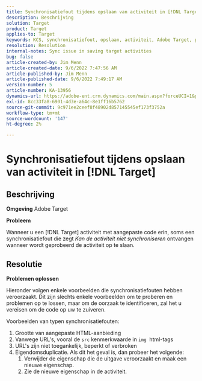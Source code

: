 ```yaml
---
title: Synchronisatiefout tijdens opslaan van activiteit in [!DNL Target]
description: Beschrijving
solution: Target
product: Target
applies-to: Target
keywords: KCS, synchronisatiefout, opslaan, activiteit, Adobe Target, problemen oplossen
resolution: Resolution
internal-notes: Sync issue in saving target activities
bug: false
article-created-by: Jim Menn
article-created-date: 9/6/2022 7:47:56 AM
article-published-by: Jim Menn
article-published-date: 9/6/2022 7:49:17 AM
version-number: 5
article-number: KA-13956
dynamics-url: https://adobe-ent.crm.dynamics.com/main.aspx?forceUCI=1&pagetype=entityrecord&etn=knowledgearticle&id=e765de36-b82d-ed11-9db1-0022480866ad
exl-id: 8cc33fa8-6901-4d3e-a64c-8e1ff16b5762
source-git-commit: 9c971ee2ceef8f48902d857145545ef173f3752a
workflow-type: tm+mt
source-wordcount: '147'
ht-degree: 2%

---
```


# Synchronisatiefout tijdens opslaan van activiteit in [!DNL Target]

## Beschrijving


<b>Omgeving</b>
Adobe Target

<b>Probleem</b>

Wanneer u een [!DNL Target] activiteit met aangepaste code erin, soms een synchronisatiefout die zegt *Kan de activiteit niet synchroniseren* ontvangen wanneer wordt geprobeerd de activiteit op te slaan.


## Resolutie


<b>Problemen oplossen</b>

Hieronder volgen enkele voorbeelden die synchronisatiefouten hebben veroorzaakt.
Dit zijn slechts enkele voorbeelden om te proberen en problemen op te lossen, maar om de oorzaak te identificeren, zal het u vereisen om de code op uw te zuiveren.

Voorbeelden van typen synchronisatiefouten:

1. Grootte van aangepaste HTML-aanbieding
2. Vanwege URL&#39;s, vooral de `src` kenmerkwaarde in `img`  html-tags
3. URL&#39;s zijn niet toegankelijk, beperkt of verbroken
4. Eigendomsduplicatie. Als dit het geval is, dan probeer het volgende:
   1. Verwijder de eigenschap die de uitgave veroorzaakt en maak een nieuwe eigenschap.
   2. Zie de nieuwe eigenschap in de activiteit.
